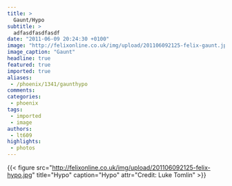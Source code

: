 ```yaml
---
title: >
  Gaunt/Hypo
subtitle: >
  adfasdfasdfasdf
date: "2011-06-09 20:24:30 +0100"
image: "http://felixonline.co.uk/img/upload/201106092125-felix-gaunt.jpg"
image_caption: "Gaunt"
headline: true
featured: true
imported: true
aliases:
 - /phoenix/1341/gaunthypo
comments:
categories:
 - phoenix
tags:
 - imported
 - image
authors:
 - lt609
highlights:
 - photos
---
```


{{< figure src="http://felixonline.co.uk/img/upload/201106092125-felix-hypo.jpg" title="Hypo" caption="Hypo" attr="Credit: Luke Tomlin" >}}
